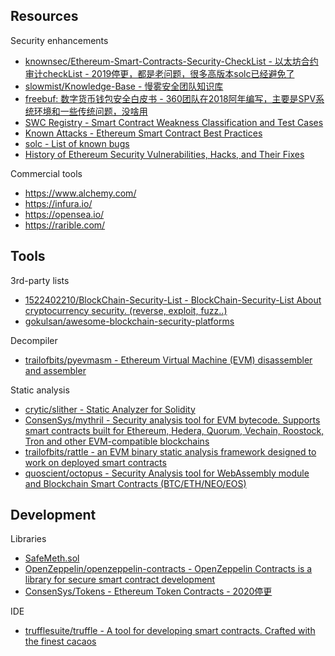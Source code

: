 ## Resources

Security enhancements

* [knownsec/Ethereum-Smart-Contracts-Security-CheckList - 以太坊合约审计checkList - 2019停更，都是老问题，很多高版本solc已经避免了](https://github.com/knownsec/Ethereum-Smart-Contracts-Security-CheckList)
* [slowmist/Knowledge-Base - 慢雾安全团队知识库](https://github.com/slowmist/Knowledge-Base)
* [freebuf: 数字货币钱包安全白皮书 - 360团队在2018阿年编写，主要是SPV系统环境和一些传统问题，没啥用](https://www.freebuf.com/articles/paper/172937.html)
* [SWC Registry - Smart Contract Weakness Classification and Test Cases](https://swcregistry.io/)
* [Known Attacks - Ethereum Smart Contract Best Practices](https://consensys.github.io/smart-contract-best-practices/known_attacks/)
* [solc - List of known bugs](https://docs.soliditylang.org/en/v0.8.10/bugs.html#list-of-known-bugs)
* [History of Ethereum Security Vulnerabilities, Hacks, and Their Fixes](https://applicature.com/blog/blockchain-technology/history-of-ethereum-security-vulnerabilities-hacks-and-their-fixes)

Commercial tools

* https://www.alchemy.com/
* https://infura.io/
* https://opensea.io/
* https://rarible.com/

## Tools

3rd-party lists

* [1522402210/BlockChain-Security-List - BlockChain-Security-List About cryptocurrency security. (reverse, exploit, fuzz..)](https://github.com/1522402210/BlockChain-Security-List)
* [gokulsan/awesome-blockchain-security-platforms](https://github.com/gokulsan/awesome-blockchain-security-platforms)

Decompiler

* [trailofbits/pyevmasm - Ethereum Virtual Machine (EVM) disassembler and assembler](https://github.com/trailofbits/pyevmasm)

Static analysis

* [crytic/slither - Static Analyzer for Solidity](https://github.com/crytic/slither)
* [ConsenSys/mythril - Security analysis tool for EVM bytecode. Supports smart contracts built for Ethereum, Hedera, Quorum, Vechain, Roostock, Tron and other EVM-compatible blockchains](https://github.com/ConsenSys/mythril)
* [trailofbits/rattle - an EVM binary static analysis framework designed to work on deployed smart contracts](https://github.com/trailofbits/rattle)
* [quoscient/octopus - Security Analysis tool for WebAssembly module and Blockchain Smart Contracts (BTC/ETH/NEO/EOS)](https://github.com/quoscient/octopus)

## Development

Libraries

* [SafeMeth.sol](https://github.com/OpenZeppelin/openzeppelin-contracts/blob/v1.12.0/contracts/math/SafeMath.sol)
* [OpenZeppelin/openzeppelin-contracts - OpenZeppelin Contracts is a library for secure smart contract development](https://github.com/OpenZeppelin/openzeppelin-contracts)
* [ConsenSys/Tokens - Ethereum Token Contracts - 2020停更](https://github.com/ConsenSys/Tokens)

IDE

* [trufflesuite/truffle - A tool for developing smart contracts. Crafted with the finest cacaos](https://github.com/trufflesuite/truffle)

